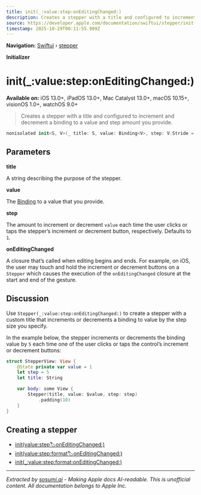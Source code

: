 ```yaml
---
title: init(_:value:step:onEditingChanged:)
description: Creates a stepper with a title and configured to increment and decrement a binding to a value and step amount you provide.
source: https://developer.apple.com/documentation/swiftui/stepper/init(_:value:step:oneditingchanged:)
timestamp: 2025-10-29T00:11:55.909Z
---
```


**Navigation:** [Swiftui](/documentation/swiftui) › [stepper](/documentation/swiftui/stepper)

**Initializer**

# init(_:value:step:onEditingChanged:)

**Available on:** iOS 13.0+, iPadOS 13.0+, Mac Catalyst 13.0+, macOS 10.15+, visionOS 1.0+, watchOS 9.0+

> Creates a stepper with a title and configured to increment and decrement a binding to a value and step amount you provide.

```swift
nonisolated init<S, V>(_ title: S, value: Binding<V>, step: V.Stride = 1, onEditingChanged: @escaping (Bool) -> Void = { _ in }) where S : StringProtocol, V : Strideable
```

## Parameters

**title**

A string describing the purpose of the stepper.



**value**

The [Binding](/documentation/swiftui/binding) to a value that you provide.



**step**

The amount to increment or decrement `value` each time the user clicks or taps the stepper’s increment or decrement button, respectively. Defaults to `1`.



**onEditingChanged**

A closure that’s called when editing begins and ends. For example, on iOS, the user may touch and hold the increment or decrement buttons on a `Stepper` which causes the execution of the `onEditingChanged` closure at the start and end of the gesture.



## Discussion

Use `Stepper(_:value:step:onEditingChanged:)` to create a stepper with a custom title that increments or decrements a binding to value by the step size you specify.

In the example below, the stepper increments or decrements the binding value by `5` each time one of the user clicks or taps the control’s increment or decrement buttons:

```swift
struct StepperView: View {
    @State private var value = 1
    let step = 5
    let title: String

    var body: some View {
        Stepper(title, value: $value, step: step)
            .padding(10)
    }
}
```



## Creating a stepper

- [init(value:step:label:onEditingChanged:)](/documentation/swiftui/stepper/init(value:step:label:oneditingchanged:))
- [init(value:step:format:label:onEditingChanged:)](/documentation/swiftui/stepper/init(value:step:format:label:oneditingchanged:))
- [init(_:value:step:format:onEditingChanged:)](/documentation/swiftui/stepper/init(_:value:step:format:oneditingchanged:))

---

*Extracted by [sosumi.ai](https://sosumi.ai) - Making Apple docs AI-readable.*
*This is unofficial content. All documentation belongs to Apple Inc.*
